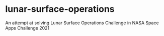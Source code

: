 # lunar-surface-operations
An attempt at solving Lunar Surface Operations Challenge in NASA Space Apps Challenge 2021
